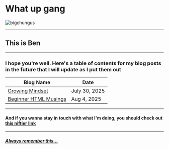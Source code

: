 # **What up gang**

![bigchungus](https://www.vice.com/wp-content/uploads/sites/2/2022/09/1662049678863-screen-shot-2022-09-01-at-122736-pm.png)

---

## This is Ben

---

### I hope you're well. Here's a table of contents for my blog posts in the future that I will update as I put them out

|Blog Name|Date|
|---|---|
|[Growing Mindset](/30JUL2025.md)|July 30, 2025|
|[Beginner HTML Musings](/04AUG2025.md)|Aug 4, 2025|

---

#### And if you wanna stay in touch with what I'm doing, you should check out [this niftier link](https://github.com/Lizardtamer)

---

##### [**Always** remember this...](https://www.youtube.com/watch?v=vBjzAdpZzf0)
